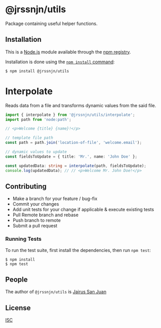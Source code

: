# @jrssnjn/utils

Package containing useful helper functions.

## Installation

This is a [Node.js](https://nodejs.org/en/) module available through the
[npm registry](https://www.npmjs.com/).

Installation is done using the
[`npm install` command](https://docs.npmjs.com/getting-started/installing-npm-packages-locally):

```console
$ npm install @jrssnjn/utils
```

# Interpolate

Reads data from a file and transforms dynamic values from the said file.

```ts
import { interpolate } from '@jrssnjn/utils/interpolate';
import path from 'node:path';

// <p>Welcome {title} {name}!</p>

// template file path
const path = path.join('location-of-file', 'welcome.email');

// dynamic values to update
const fieldsToUpdate = { title: 'Mr.', name: 'John Doe' };

const updatedData: string = interpolate(path, fieldsToUpdate);
console.log(updatedData); // // <p>Welcome Mr. John Doe!</p>
```

## Contributing

- Make a branch for your feature / bug-fix
- Commit your changes
- Add unit tests for your change if applicable & execute existing tests
- Pull Remote branch and rebase
- Push branch to remote
- Submit a pull request

### Running Tests

To run the test suite, first install the dependencies, then run `npm test`:

```console
$ npm install
$ npm test
```

## People

The author of `@jrssnjn/utils` is [Jairus San Juan](https://github.com/sanjairus)

## License

[ISC](LICENSE)

